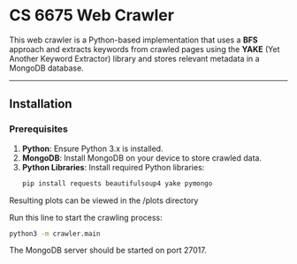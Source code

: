 # CS 6675 Web Crawler

This web crawler is a Python-based implementation that uses a **BFS** approach and extracts keywords from crawled pages using the **YAKE** (Yet Another Keyword Extractor) library and stores relevant metadata in a MongoDB database.

---
## Installation

### Prerequisites
1. **Python**: Ensure Python 3.x is installed.
2. **MongoDB**: Install MongoDB on your device to store crawled data.
4. **Python Libraries**:
   Install required Python libraries:
   ```bash
   pip install requests beautifulsoup4 yake pymongo
   ```
Resulting plots can be viewed in the /plots directory  

Run this line to start the crawling process:
```bash
python3 -m crawler.main
```
The MongoDB server should be started on port 27017.
